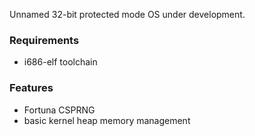 Unnamed 32-bit protected mode OS under development.

### Requirements
* i686-elf toolchain

### Features
* Fortuna CSPRNG
* basic kernel heap memory management
